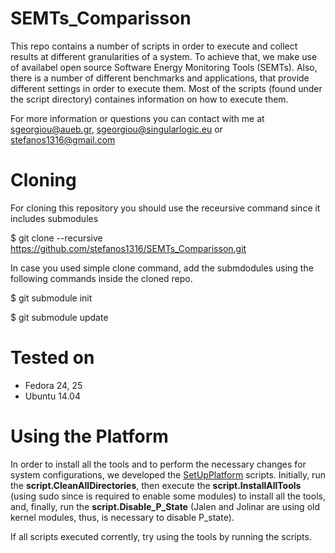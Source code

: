 # SEMTs_Comparisson

This repo contains a number of scripts in order to execute and collect results at different granularities of a system. 
To achieve that, we make use of availabel open source Software Energy Monitoring Tools (SEMTs).
Also, there is a number of different benchmarks and applications, that provide different settings in order to execute them. 
Most of the scripts (found under the script directory) containes information on how to execute them.

For more information or questions you can contact with me at <sgeorgiou@aueb.gr>, <sgeorgiou@singularlogic.eu> or <stefanos1316@gmail.com>

# Cloning
For cloning this repository you should use the receursive command since it includes submodules

$ git clone --recursive https://github.com/stefanos1316/SEMTs_Comparisson.git

In case you used simple clone command, add the submdodules using the following commands inside the cloned repo.

$ git submodule init

$ git submodule update

# Tested on

* Fedora 24, 25
* Ubuntu 14.04

# Using the Platform

In order to install all the tools and to perform the necessary changes for system configurations, we developed the [SetUpPlatform](https://github.com/stefanos1316/SEMTs_Comparisson/tree/master/scripts/SetUpPlatform) scripts. Initially, run the **script.CleanAllDirectories**, then execute the **script.InstallAllTools** (using sudo since is required to enable some modules) to install all the tools, and, finally, run the **script.Disable_P_State** (Jalen and Jolinar are using old kernel modules, thus, is necessary to disable P_state).
  
If all scripts executed corrently, try using the tools by running the scripts.
